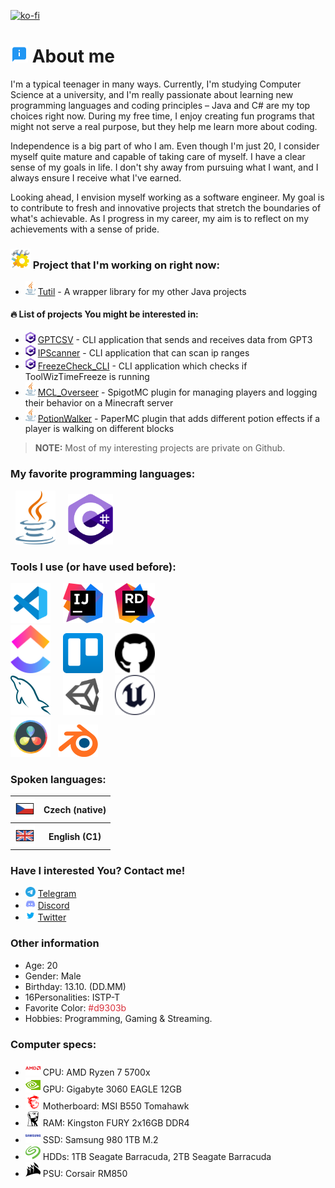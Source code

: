 [![ko-fi](https://ko-fi.com/img/githubbutton_sm.svg)](https://ko-fi.com/P5P7MQCGJ)
# <img src="image/emoji/about.svg" width="28"> About me
I'm a typical teenager in many ways. Currently, I'm studying Computer Science at a university, and I'm really passionate about learning new programming languages and coding principles – Java and C# are my top choices right now. During my free time, I enjoy creating fun programs that might not serve a real purpose, but they help me learn more about coding.

Independence is a big part of who I am. Even though I'm just 20, I consider myself quite mature and capable of taking care of myself. I have a clear sense of my goals in life. I don't shy away from pursuing what I want, and I always ensure I receive what I've earned.

Looking ahead, I envision myself working as a software engineer. My goal is to contribute to fresh and innovative projects that stretch the boundaries of what's achievable. As I progress in my career, my aim is to reflect on my achievements with a sense of pride.
### <img src="image/emoji/construction.svg" width="32"> Project that I'm working on right now:
- <img src="image/programming_language/java.svg" width="16"> [Tutil](https://github.com/TawayDev/Tutil) - A wrapper library for my other Java projects
#### :fire: List of projects You might be interested in:
- <img src="image/programming_language/csharp.svg" width="16"> [GPTCSV](https://github.com/TawayDev/GPTCSV) - CLI application that sends and receives data from GPT3
- <img src="image/programming_language/csharp.svg" width="16"> [IPScanner](https://github.com/TawayDev/IPScanner) - CLI application that can scan ip ranges
- <img src="image/programming_language/csharp.svg" width="16"> [FreezeCheck_CLI](https://github.com/TawayDev/FreezeCheck_CLI) - CLI application which checks if ToolWizTimeFreeze is running
- <img src="image/programming_language/java.svg" width="16"> [MCL_Overseer](https://github.com/TawayDev/MCL_Overseer) - SpigotMC plugin for managing players and logging their behavior on a Minecraft server
- <img src="image/programming_language/java.svg" width="16"> [PotionWalker](https://github.com/TawayDev/PotionWalker) - PaperMC plugin that adds different potion effects if a player is walking on different blocks
> **NOTE:** Most of my interesting projects are private on Github.

### My favorite programming languages:
&nbsp;
<img src="image/programming_language/java.svg" width="64" title="Java">
&nbsp;&nbsp;&nbsp;
<img src="image/programming_language/csharp.svg" width="72" title="C#">

### Tools I use (or have used before):
<img src="image/tool/vscode.svg" width="64" title="Visual Studio Code"> &nbsp;&nbsp;&nbsp; <img src="image/tool/idea.svg" width="64" title="IntelliJ Idea"> &nbsp;&nbsp;&nbsp; <img src="image/tool/rider.svg" width="64" title="JetBrains Rider"><br>
<img src="image/tool/clickup.svg" width="64" title="ClickUp"> &nbsp;&nbsp;&nbsp; <img src="image/tool/trello.svg" width="64" title="Trello"> &nbsp;&nbsp;&nbsp; <img src="image/tool/github.svg" width="64" title="Github"><br>
<img src="image/tool/mysql.svg" width="64" title="MySQL">&nbsp;&nbsp;&nbsp;&nbsp;&nbsp;<img src="image/tool/unity.svg" width="64" title="Unity Engine">&nbsp;&nbsp;&nbsp;&nbsp;&nbsp;<img src="image/tool/unreal.svg" width="64" title="Unreal Engine"><br>
<img src="image/tool/resolve.svg" width="64" title="DaVinci Resolve">&nbsp;&nbsp;&nbsp;<img src="image/tool/blender.svg" width="64" title="Blender">&nbsp;&nbsp;&nbsp;

### Spoken languages:
<table>
    <tr>
        <th><img src="image/emoji/czech_flag.svg" width="32"></th>
        <th>Czech (native)</th>
    </tr>
    <tr>
        <th><img src="image/emoji/uk_flag.svg" width="32"></th>
        <th>English (C1)</th>
    </tr>
</table>

### Have I interested You? **Contact me!**
- <img src="image/media/telegram.svg" width="16" title="Telegram"> [Telegram](https://t.me/tawaydev)
- <img src="image/media/discord.svg" width="16" title="Discord"> [Discord](discordapp.com/users/319082278204735488)
- <img src="image/media/twitter.svg" width="16" title="Twitter"> [Twitter](https://twitter.com/TawayVT)

### Other information
- Age: 20
- Gender: Male
- Birthday: 13.10. (DD.MM)
- 16Personalities: ISTP-T
- Favorite Color: <font style="color:#d9303b;"> #d9303b </font>
- Hobbies: Programming, Gaming & Streaming.

### Computer specs:
- <img src="image/specs/amd.svg" width="24" title="AMD"> CPU: AMD Ryzen 7 5700x  
- <img src="image/specs/nvidia.svg" width="24" title="Nvidia"> GPU: Gigabyte 3060 EAGLE 12GB
- <img src="image/specs/msi.svg" width="24" title="MSI"> Motherboard: MSI B550 Tomahawk  
- <img src="image/specs/kingston.svg" width="24" title="Kingston"> RAM: Kingston FURY 2x16GB DDR4  
- <img src="image/specs/samsung.svg" width="24" title="Samsung"> SSD: Samsung 980 1TB M.2  
- <img src="image/specs/seagate.svg" width="24" title="Seagate"> HDDs: 1TB Seagate Barracuda, 2TB Seagate Barracuda  
- <img src="image/specs/corsair.svg" width="24" title="Corsair"> PSU: Corsair RM850
